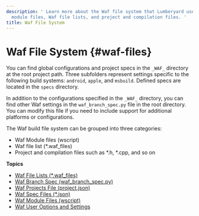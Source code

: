 ```yaml
---
description: ' Learn more about the Waf file system that Lumberyard uses, including Waf
  module files, Waf file lists, and project and compilation files. '
title: Waf File System
---
```

# Waf File System {#waf-files}

You can find global configurations and project specs in the `_WAF_` directory at the root project path\. Three subfolders represent settings specific to the following build systems: `android`, `apple`, and `msbuild`\. Defined specs are located in the `specs` directory\.

In addition to the configurations specified in the `_WAF_` directory, you can find other Waf settings in the `waf_branch_spec.py` file in the root directory\. You can modify this file if you need to include support for additional platforms or configurations\.

The Waf build file system can be grouped into three categories:
+ Waf Module files \(wscript\)
+ Waf file list \(\*\.waf\_files\)
+ Project and compilation files such as \*\.h, \*\.cpp, and so on

**Topics**
+ [Waf File Lists \(\*\.waf\_files\)](/docs/userguide/waf/files-filelist.md)
+ [Waf Branch Spec \(waf\_branch\_spec\.py\)](/docs/userguide/waf/files-branch-spec.md)
+ [Waf Projects File \(project\.json\)](/docs/userguide/waf/files-projects-file.md)
+ [Waf Spec Files \(\*\.json\)](/docs/userguide/waf/files-spec-file.md)
+ [Waf Module Files \(wscript\)](/docs/userguide/waf/files-module-files-wscript.md)
+ [Waf User Options and Settings](/docs/userguide/waf/user-options-and-settings.md)